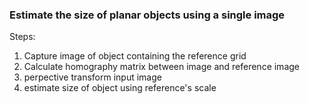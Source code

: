 
### Estimate the size of planar objects using a single image  
Steps:
1. Capture image of object containing the reference grid
2. Calculate homography matrix between image and reference image
3. perpective transform input image
4. estimate size of object using reference's scale  